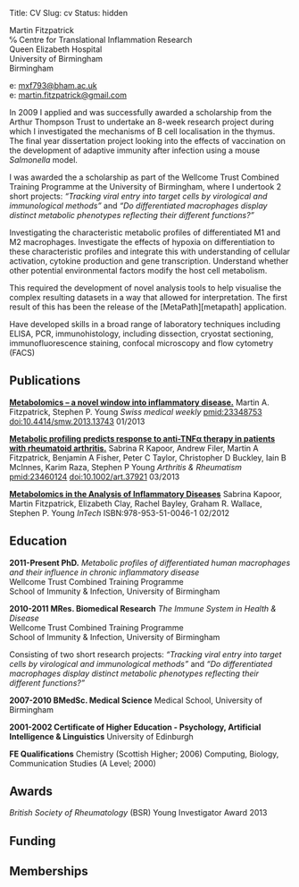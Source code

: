 Title: CV
Slug: cv
Status: hidden

Martin Fitzpatrick  
℅ Centre for Translational Inflammation Research  
Queen Elizabeth Hospital  
University of Birmingham  
Birmingham

e: [mxf793@bham.ac.uk](mailto:mxf793@bham.ac.uk)  
e: [martin.fitzpatrick@gmail.com](mailto:martin.fitzpatrick@gmail.com)



In 2009 I applied and was successfully awarded a scholarship from
the Arthur Thompson Trust to undertake an 8-week research project during which I investigated the mechanisms of B cell localisation in the thymus. The final year dissertation project looking into the effects of vaccination on the development of adaptive immunity after infection using a mouse *Salmonella* model.

I was awarded the a scholarship as part of the Wellcome Trust Combined Training Programme at the University of Birmingham, where I undertook 2 short projects: *“Tracking viral entry into target cells by virological and immunological methods”* and *“Do differentiated macrophages display distinct metabolic phenotypes reflecting their different functions?”*  


Investigating the characteristic metabolic profiles of differentiated M1 and M2 macrophages. Investigate the effects of hypoxia on differentiation to these characteristic profiles and integrate this with understanding of cellular activation, cytokine production and gene transcription. Understand whether other potential environmental factors modify the host cell metabolism.

This required the development of novel analysis tools to help visualise the complex resulting datasets in a way that allowed for interpretation. The first result of this has been the release of the [MetaPath][metapath] application.

Have developed skills in a broad range of laboratory techniques including ELISA, PCR,  immunohistology, including dissection, cryostat sectioning,
immunofluorescence staining, confocal microscopy and flow cytometry (FACS)



## Publications

[**Metabolomics – a novel window into inflammatory disease.**](http://www.smw.ch/content/smw-2013-13743/)
Martin A. Fitzpatrick, Stephen P. Young
*Swiss medical weekly* [pmid:23348753](www.ncbi.nlm.nih.gov/pubmed/23348753) [doi:10.4414/smw.2013.13743](http://dx.doi.org/10.4414/smw.2013.13743) 01/2013

[**Metabolic profiling predicts response to anti-TNFα therapy in patients with rheumatoid arthritis.**](http://onlinelibrary.wiley.com/doi/10.1002/art.37921/abstract)
Sabrina R Kapoor, Andrew Filer, Martin A Fitzpatrick, Benjamin A Fisher, Peter C Taylor, Christopher D Buckley, Iain B McInnes, Karim Raza, Stephen P Young
*Arthritis & Rheumatism* [pmid:23460124](www.ncbi.nlm.nih.gov/pubmed/23460124) [doi:10.1002/art.37921](http://dx.doi.org/10.1002/art.37921) 03/2013

[**Metabolomics in the Analysis of Inflammatory Diseases**](http://www.intechopen.com/books/metabolomics/metabolomics-in-the-analysis-of-inflammatory-diseases)
Sabrina Kapoor, Martin Fitzpatrick, Elizabeth Clay, Rachel Bayley, Graham R. Wallace, Stephen P. Young 
*InTech* ISBN:978-953-51-0046-1 02/2012 


## Education

**2011-Present PhD.** *Metabolic profiles of differentiated human macrophages and their influence in chronic inflammatory disease*  
Wellcome Trust Combined Training Programme  
School of Immunity & Infection, University of Birmingham

**2010-2011 MRes. Biomedical Research** *The Immune System in Health & Disease*  
Wellcome Trust Combined Training Programme  
School of Immunity & Infection, University of Birmingham

Consisting of two short research projects: *“Tracking viral entry into target cells by virological and immunological methods”* and *“Do differentiated macrophages display distinct metabolic phenotypes reflecting their different functions?”*


**2007-2010 BMedSc. Medical Science**
Medical School, University of Birmingham

**2001-2002	Certificate of Higher Education - Psychology, Artificial Intelligence & Linguistics**
University of Edinburgh

**FE Qualifications**
Chemistry (Scottish Higher; 2006)  Computing, Biology, Communication Studies (A Level; 2000)

## Awards

*British Society of Rheumatology* (BSR) Young Investigator Award 2013



## Funding



## Memberships

		
